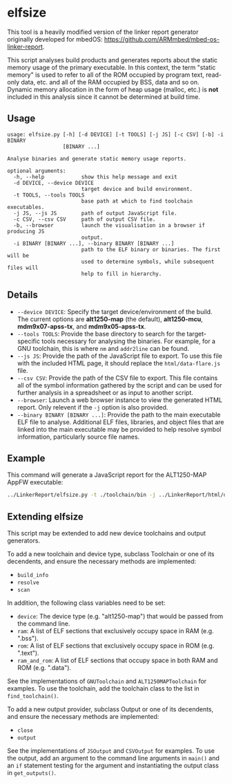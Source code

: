 elfsize
=======
This tool is a heavily modified version of the linker report generator originally developed for
mbedOS: https://github.com/ARMmbed/mbed-os-linker-report.

This script analyses build products and generates reports about the static memory usage of the
primary executable.  In this context, the term "static memory" is used to refer to all of the ROM
occupied by program text, read-only data, etc. and all of the RAM occupied by BSS, data and so on.
Dynamic memory allocation in the form of heap usage (malloc, etc.) is **not** included in this
analysis since it cannot be determined at build time.

Usage
-----
```
usage: elfsize.py [-h] [-d DEVICE] [-t TOOLS] [-j JS] [-c CSV] [-b] -i BINARY
                  [BINARY ...]

Analyse binaries and generate static memory usage reports.

optional arguments:
  -h, --help            show this help message and exit
  -d DEVICE, --device DEVICE
                        target device and build environment.
  -t TOOLS, --tools TOOLS
                        base path at which to find toolchain executables.
  -j JS, --js JS        path of output JavaScript file.
  -c CSV, --csv CSV     path of output CSV file.
  -b, --browser         launch the visualisation in a browser if producing JS
                        output.
  -i BINARY [BINARY ...], --binary BINARY [BINARY ...]
                        path to the ELF binary or binaries. The first will be
                        used to determine symbols, while subsequent files will
                        help to fill in hierarchy.
```

Details
-------
 * `--device DEVICE`: Specify the target device/environment of the build.  The current options are
   **alt1250-map** (the default), **alt1250-mcu**, **mdm9x07-apss-tx**, and **mdm9x05-apss-tx**.
 * `--tools TOOLS`: Provide the base directory to search for the target-specific tools necessary for
   analysing the binaries.  For example, for a GNU toolchain, this is where `nm` and `addr2line` can
   be found.
 * `--js JS`: Provide the path of the JavaScript file to export.  To use this file with the included
   HTML page, it should replace the `html/data-flare.js` file.
 * `--csv CSV`: Provide the path of the CSV file to export.  This file contains all of the symbol
   information gathered by the script and can be used for further analysis in a spreadsheet or as
   input to another script.
 * `--browser`: Launch a web browser instance to view the generated HTML report.  Only relevent if
   the `-j` option is also provided.
 * `--binary BINARY [BINARY ...]`: Provide the path to the main executable ELF file to analyse.
   Additional ELF files, libraries, and object files that are linked into the main executable may be
   provided to help resolve symbol information, particularly source file names.

Example
-------
This command will generate a JavaScript report for the ALT1250-MAP AppFW executable:

```bash
../LinkerReport/elfsize.py -t ./toolchain/bin -j ../LinkerReport/html/data-flare.js -i map/build/AppFW_flash_no_fs.elf $(find build/ -name *.o | tr '\n' ' ') $(find legato/build/hl78 -name *.o | tr '\n' ' ')
```

Extending elfsize
-----------------
This script may be extended to add new device toolchains and output generators.

To add a new toolchain and device type, subclass Toolchain or one of its decendents, and ensure the
necessary methods are implemented:

 * `build_info`
 * `resolve`
 * `scan`

In addition, the following class variables need to be set:

 * `device`: The device type (e.g. "alt1250-map") that would be passed from the command line.
 * `ram`: A list of ELF sections that exclusively occupy space in RAM (e.g. ".bss").
 * `rom`: A list of ELF sections that exclusively occupy space in ROM (e.g. ".text").
 * `ram_and_rom`: A list of ELF sections that occupy space in both RAM and ROM (e.g. ".data").

See the implementations of `GNUToolchain` and `ALT1250MAPToolchain` for examples.  To use the
toolchain, add the toolchain class to the list in `find_toolchain()`.

To add a new output provider, subclass Output or one of its decendents, and ensure the necessary
methods are implemented:

 * `close`
 * `output`

See the implementations of `JSOutput` and `CSVOutput` for examples.  To use the output, add an
argument to the command line arguments in `main()` and an `if` statement testing for the argument
and instantiating the output class in `get_outputs()`.
